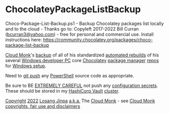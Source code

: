# ChocolateyPackageListBackup
Choco-Package-List-Backup.ps1 - Backup Chocolatey packages list locally and to the cloud - Thanks go to: Copyleft 2017-2022 Bill Curran (bcurran3@yahoo.com) - free for personal and commercial use. Install instructions here: https://community.chocolatey.org/packages/choco-package-list-backup

[Cloud Monk](https://DevopsCloud.io/doku.php?id=Cloud_Monk)'s [backup](https://DevopsCloud.io/doku.php?id=backup) of all of his standardized [automated rebuilds](https://DevopsCloud.io/doku.php?id=automated_rebuilds) of his several [Windows developer PC](https://DevopsCloud.io/doku.php?id=Windows_developer_PC) core [Chocolatey](https://DevopsCloud.io/doku.php?id=Chocolatey) [package manager](https://DevopsCloud.io/doku.php?id=package_manager) [repos](https://DevopsCloud.io/doku.php?id=repos) for [Windows setup](https://DevopsCloud.io/doku.php?id=Windows_setup).

Need to [git push](https://DevopsCloud.io/doku.php?id=git_push) any [PowerShell](https://DevopsCloud.io/doku.php?id=PowerShell) source code as appropriate.

Be sure to BE [EXTREMELY CAREFUL](https://DevopsCloud.io/doku.php?id=extremely_careful) not push any [configuration secrets](https://DevopsCloud.io/doku.php?id=configuration%20secrets). These should be stored in my [HashiCorp Vault](https://DevopsCloud.io/doku.php?id=HashiCorp_Vault) [cluster](https://DevopsCloud.io/doku.php?id=HashiCorp_Vault_cluster).

[Copyright](https://DevopsCloud.io/doku.php?id=Copyright) [2022](https://DevopsCloud.io/doku.php?id=2022) [Losang Jinpa](https://DevopsCloud.io/doku.php?id=Losang_Jinpa) [a.k.a.](https://DevopsCloud.io/doku.php?id=a.k.a.) The [Cloud Monk](https://DevopsCloud.io/doku.php?id=Cloud_Monk) - see [Cloud Monk copyrights, fair use and disclaimers](https://DevopsCloud.io/doku.php?id=Footer_navbar)
